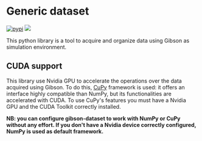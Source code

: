 # Generic dataset
[![pypi](https://img.shields.io/pypi/v/generic-dataset.svg)](https://pypi.org/project/generic-dataset/)
![](https://travis-ci.com/micheleantonazzi/gibson-dataset.svg?branch=main)

This python library is a tool to acquire and organize data using Gibson as simulation environment.

## CUDA support
This library use Nvidia GPU to accelerate the operations over the data acquired using Gibson.
To do this, [CuPy](https://cupy.dev/) framework is used: it offers an interface highly compatible than NumPy,
but its functionalities are accelerated with CUDA.
To use CuPy's features you must have a Nvidia GPU and the CUDA Toolkit correctly installed.

**NB: you can configure gibson-dataset to work with NumPy or CuPy without any effort.
If you don't have a Nvidia device correctly configured, NumPy is used as default framework.**

